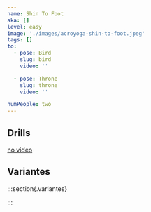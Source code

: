 ```yaml
---
name: Shin To Foot
aka: []
level: easy
image: './images/acroyoga-shin-to-foot.jpeg'
tags: []
to:
  - pose: Bird
    slug: bird
    video: ''

  - pose: Throne
    slug: throne
    video: ''

numPeople: two
---
```


## Drills

[no video](https://www.youtube.com/)

## Variantes

:::section{.variantes}

<!-- - [![star no hands](./images/acroyoga-star-no-hands.jpeg)](https://youtu.be/NXz2Xvv_HbY?t=18)
  _no hands star_ -->

:::

